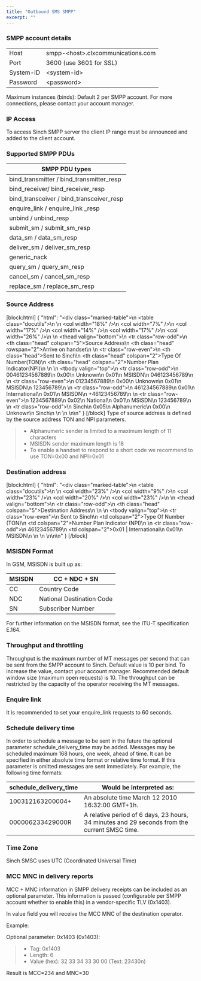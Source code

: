 ```yaml
---
title: "Outbound SMS SMPP"
excerpt: ""
---
```

### SMPP account details

|           |                                     |
| --------- | ----------------------------------- |
| Host      | smpp-\<host\>.clxcommunications.com |
| Port      | 3600 (use 3601 for SSL)             |
| System-ID | \<system-id\>                       |
| Password  | \<password\>                        |

Maximum instances (binds): Default 2 per SMPP account. For more connections, please contact your account manager.

### IP Access

To access Sinch SMPP server the client IP range must be announced and added to the client account.

### Supported SMPP PDUs

|    **SMPP PDU types**                       |
| ------------------------------------------- |
| bind\_transmitter / bind\_transmitter\_resp |
| bind\_receiver/ bind\_receiver\_resp        |
| bind\_transceiver / bind\_transceiver\_resp |
| enquire\_link / enquire\_link \_resp        |
| unbind / unbind\_resp                       |
| submit\_sm / submit\_sm\_resp               |
| data\_sm / data\_sm\_resp                   |
| deliver\_sm / deliver\_sm\_resp             |
| generic\_nack                               |
| query\_sm / query\_sm\_resp                 |
| cancel\_sm / cancel\_sm\_resp               |
| replace\_sm / replace\_sm\_resp             |

### Source Address
[block:html]
{
  "html": "<div class=\"marked-table\">\n  <table class=\"docutils\">\n    <colgroup>\n      <col width=\"18%\" />\n      <col width=\"7%\" />\n      <col width=\"17%\" />\n      <col width=\"14%\" />\n      <col width=\"17%\" />\n      <col width=\"26%\" />\n    </colgroup>\n    <thead valign=\"bottom\">\n      <tr class=\"row-odd\">\n        <th class=\"head\" colspan=\"5\">Source Address</th>\n        <th class=\"head\" rowspan=\"2\">Arrive on handset</th>\n      </tr>\n      <tr class=\"row-even\">\n        <th class=\"head\">Sent to Sinch</th>\n        <th class=\"head\" colspan=\"2\">Type Of Number(TON)</th>\n        <th class=\"head\" colspan=\"2\">Number Plan Indicator(NPI)</th>\n      </tr>\n    </thead>\n    <tbody valign=\"top\">\n      <tr class=\"row-odd\">\n        <td>00461234567889</td>\n        <td>0x00</td>\n        <td>Unknown</td>\n        <td>0x01</td>\n        <td>MSISDN</td>\n        <td>046123456789</td>\n      </tr>\n      <tr class=\"row-even\">\n        <td>01234567889</td>\n        <td>0x00</td>\n        <td>Unknown</td>\n        <td>0x01</td>\n        <td>MSISDN</td>\n        <td>123456789</td>\n      </tr>\n      <tr class=\"row-odd\">\n        <td>461234567889</td>\n        <td>0x01</td>\n        <td>International</td>\n        <td>0x01</td>\n        <td>MSISDN</td>\n        <td>+46123456789</td>\n      </tr>\n      <tr class=\"row-even\">\n        <td>1234567889</td>\n        <td>0x02</td>\n        <td>National</td>\n        <td>0x01</td>\n        <td>MSISDN</td>\n        <td>123456789</td>\n      </tr>\n      <tr class=\"row-odd\">\n        <td>Sinch</td>\n        <td>0x05</td>\n        <td>Alphanumeric</td>\n        <td>0x00</td>\n        <td>Unknown</td>\n        <td>Sinch</td>\n      </tr>\n    </tbody>\n  </table>\n</div>\n<style></style>"
}
[/block]
Type of source address is defined by the source address TON and NPI parameters.

>   - Alphanumeric sender is limited to a maximum length of 11 characters
>   - MSISDN sender maximum length is 18
>   - To enable a handset to respond to a short code we recommend to use TON=0x00 and NPI=0x01

### Destination address
[block:html]
{
  "html": "<div class=\"marked-table\">\n  <table class=\"docutils\">\n    <colgroup>\n      <col width=\"23%\" />\n      <col width=\"9%\" />\n      <col width=\"23%\" />\n      <col width=\"20%\" />\n      <col width=\"23%\" />\n    </colgroup>\n    <thead valign=\"bottom\">\n      <tr class=\"row-odd\">\n        <th class=\"head\" colspan=\"5\">Destination Address</th>\n      </tr>\n    </thead>\n    <tbody valign=\"top\">\n      <tr class=\"row-even\">\n        <td>Sent to Sinch</td>\n        <td colspan=\"2\">Type Of Number (TON)</td>\n        <td colspan=\"2\">Number Plan Indicator (NPI)</td>\n      </tr>\n      <tr class=\"row-odd\">\n        <td>46123456789</td>\n        <td colspan=\"2\">0x01 | International</td>\n        <td>0x01</td>\n        <td>MSISDN</td>\n      </tr>\n    </tbody>\n  </table>\n</div>\n\n<style></style>"
}
[/block]
### MSISDN Format

In GSM, MSISDN is built up as:

| MSISDN | CC + NDC + SN             |
| ------ | ------------------------- |
| CC     | Country Code              |
| NDC    | National Destination Code |
| SN     | Subscriber Number         |

For further information on the MSISDN format, see the ITU-T specification E.164.

### Throughput and throttling

Throughput is the maximum number of MT messages per second that can be sent from the SMPP account to Sinch. Default value is 10 per bind. To increase the value, contact your account manager. Recommended default window size (maximum open requests) is 10. The throughput can be restricted by the capacity of the operator receiving the MT messages.

### Enquire link

It is recommended to set your enquire\_link requests to 60 seconds.

### Schedule delivery time

In order to schedule a message to be sent in the future the optional parameter schedule\_delivery\_time may be added. Messages may be scheduled maximum 168 hours, one week, ahead of time. It can be specified in either absolute time format or relative time format. If this parameter is omitted messages are sent immediately. For example, the following time formats:

| schedule\_delivery\_time | Would be interpreted as:                                                                     |
| ------------------------ | -------------------------------------------------------------------------------------------- |
| 100312163200004+         | An absolute time March 12 2010 16:32:00 GMT+1h.                                              |
| 000006233429000R         | A relative period of 6 days, 23 hours, 34 minutes and 29 seconds from the current SMSC time. |

### Time Zone

Sinch SMSC uses UTC (Coordinated Universal Time)

### MCC MNC in delivery reports

MCC + MNC information in SMPP delivery receipts can be included as an optional parameter. This information is passed (configurable per SMPP account whether to enable this) in a vendor-specific TLV (0x1403).

In value field you will receive the MCC MNC of the destination operator.

Example:

Optional parameter: 0x1403 (0x1403):

>   - Tag: 0x1403
>   - Length: 6
>   - Value (hex): 32 33 34 33 30 00 (Text: 23430n)

Result is MCC=234 and MNC=30